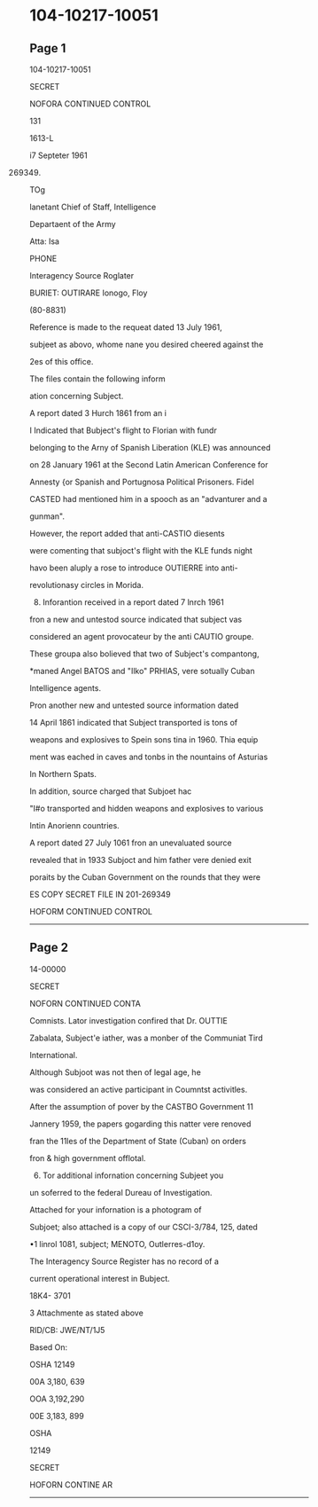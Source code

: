 # 104-10217-10051

## Page 1

104-10217-10051

SECRET

NOFORA CONTINUED CONTROL

131

1613-L

i7 Septeter 1961

269349.

TOg

lanetant Chief of Staff, Intelligence

Departaent of the Army

Atta: Isa

PHONE

Interagency Source Roglater

BURIET: OUTIRARE Ionogo, Floy

(80-8831)

Reference is made to the requeat dated 13 July 1961,

subjeet as abovo, whome nane you desired cheered against the

2es of this office.

The files contain the following inform

ation concerning Subject.

A report dated 3 Hurch 1861 from an i

I Indicated that Bubject's flight to Florian with fundr

belonging to the Arny of Spanish Liberation (KLE) was announced

on 28 January 1961 at the Second Latin American Conference for

Annesty {or Spanish and Portugnosa Political Prisoners. Fidel

CASTED had mentioned him in a spooch as an "advanturer and a

gunman".

However, the report added that anti-CASTIO diesents

were comenting that subjoct's flight with the KLE funds night

havo been aluply a rose to introduce OUTIERRE into anti-

revolutionasy circles in Morida.

8. Inforantion received in a report dated 7 lnrch 1961

fron a new and untestod source indicated that subject vas

considered an agent provocateur by the anti CAUTIO groupe.

These groupa also bolieved that two of Subject's compantong,

*maned Angel BATOS and "Ilko" PRHIAS, vere sotually Cuban

Intelligence agents.

Pron another new and untested source information dated

14 April 1861 indicated that Subject transported is tons of

weapons and explosives to Spein sons tina in 1960. Thia equip

ment was eached in caves and tonbs in the nountains of Asturias

In Northern Spats.

In addition, source charged that Subjoet hac

"I#o transported and hidden weapons and explosives to various

Intin Anorienn countries.

A report dated 27 July 1061 fron an unevaluated source

revealed that in 1933 Subjoct and him father vere denied exit

poraits by the Cuban Government on the rounds that they were

ES COPY SECRET FILE IN 201-269349

HOFORM CONTINUED CONTROL

---

## Page 2

14-00000

SECRET

NOFORN CONTINUED CONTA

Comnists. Lator investigation confired that Dr. OUTTIE

Zabalata, Subject'e iather, was a monber of the Communiat Tird

International.

Although Subjoot was not then of legal age, he

was considered an active participant in Coumntst activitles.

After the assumption of pover by the CASTBO Government 11

Jannery 1959, the papers gogarding this natter vere renoved

fran the 11les of the Department of State (Cuban) on orders

fron & high government offlotal.

6. Tor additional infornation concerning Subjeet you

un soferred to the federal Dureau of Investigation.

Attached for your infornation is a photogram of

Subjoet; also attached is a copy of our CSCI-3/784, 125, dated

•1 linrol 1081, subject; MENOTO, Outlerres-d1oy.

The Interagency Source Register has no record of a

current operational interest in Bubject.

18K4- 3701

3 Attachmente as stated above

RID/CB: JWE/NT/1J5

Based On:

OSHA 12149

00A 3,180, 639

OOA 3,192,290

00E 3,183, 899

OSHA

12149

SECRET

HOFORN CONTINE AR

---

